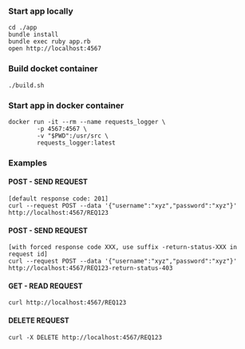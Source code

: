 ### Start app locally
    cd ./app
    bundle install
    bundle exec ruby app.rb
    open http://localhost:4567
    
### Build docket container
    ./build.sh

### Start app in docker container
    docker run -it --rm --name requests_logger \
            -p 4567:4567 \
            -v "$PWD":/usr/src \
            requests_logger:latest
    
### Examples

#### POST - SEND REQUEST
    [default response code: 201]
    curl --request POST --data '{"username":"xyz","password":"xyz"}' http://localhost:4567/REQ123 

#### POST - SEND REQUEST 
    [with forced response code XXX, use suffix -return-status-XXX in request id]
    curl --request POST --data '{"username":"xyz","password":"xyz"}' http://localhost:4567/REQ123-return-status-403 

#### GET - READ REQUEST
    curl http://localhost:4567/REQ123 

#### DELETE REQUEST
    curl -X DELETE http://localhost:4567/REQ123
     
    